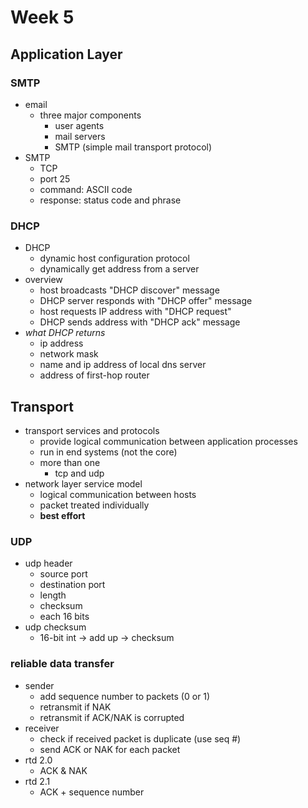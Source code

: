 # Week 5

## Application Layer

### SMTP
- email
  - three major components
    - user agents
    - mail servers
    - SMTP (simple mail transport protocol)
- SMTP
  - TCP
  - port 25
  - command: ASCII code
  - response: status code and phrase

### DHCP
- DHCP
  - dynamic host configuration protocol
  - dynamically get address from a server
- overview
  - host broadcasts "DHCP discover" message
  - DHCP server responds with "DHCP offer" message
  - host requests IP address with "DHCP request"
  - DHCP sends address with "DHCP ack" message
- *what DHCP returns*
  - ip address
  - network mask
  - name and ip address of local dns server
  - address of first-hop router

## Transport
- transport services and protocols
  - provide logical communication between application processes
  - run in end systems (not the core)
  - more than one
    - tcp and udp
- network layer service model
  - logical communication between hosts
  - packet treated individually
  - **best effort**
### UDP
- udp header
  - source port
  - destination port
  - length
  - checksum
  - each 16 bits
- udp checksum
  - 16-bit int -> add up -> checksum
### reliable data transfer
- sender
  - add sequence number to packets (0 or 1)
  - retransmit if NAK
  - retransmit if ACK/NAK is corrupted
- receiver
  - check if received packet is duplicate (use seq #)
  - send ACK or NAK for each packet
- rtd 2.0
  - ACK & NAK
- rtd 2.1
  - ACK + sequence number
